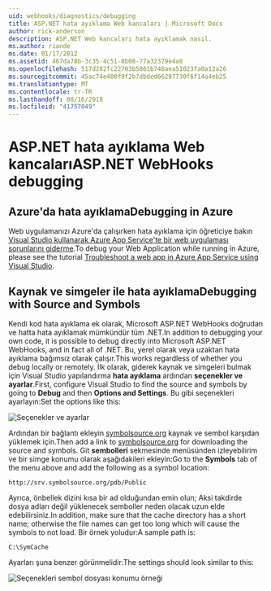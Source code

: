 ```yaml
---
uid: webhooks/diagnostics/debugging
title: ASP.NET hata ayıklama Web kancaları | Microsoft Docs
author: rick-anderson
description: ASP.NET Web kancaları hata ayıklamak nasıl.
ms.author: riande
ms.date: 01/17/2012
ms.assetid: 467da78b-3c35-4c51-8b08-77a32379e4a8
ms.openlocfilehash: 517d282fc22703b5861b748aea51023fa0a12a26
ms.sourcegitcommit: 45ac74e400f9f2b7dbded66297730f6f14a4eb25
ms.translationtype: MT
ms.contentlocale: tr-TR
ms.lasthandoff: 08/16/2018
ms.locfileid: "41757049"
---
```

# <a name="aspnet-webhooks-debugging"></a><span data-ttu-id="9aa66-103">ASP.NET hata ayıklama Web kancaları</span><span class="sxs-lookup"><span data-stu-id="9aa66-103">ASP.NET WebHooks debugging</span></span>  

## <a name="debugging-in-azure"></a><span data-ttu-id="9aa66-104">Azure'da hata ayıklama</span><span class="sxs-lookup"><span data-stu-id="9aa66-104">Debugging in Azure</span></span>

<span data-ttu-id="9aa66-105">Web uygulamanızı Azure'da çalışırken hata ayıklama için öğreticiye bakın [Visual Studio kullanarak Azure App Service'te bir web uygulaması sorunlarını giderme](https://azure.microsoft.com/documentation/articles/web-sites-dotnet-troubleshoot-visual-studio/#webserverlogs).</span><span class="sxs-lookup"><span data-stu-id="9aa66-105">To debug your Web Application while running in Azure, please see the tutorial [Troubleshoot a web app in Azure App Service using Visual Studio](https://azure.microsoft.com/documentation/articles/web-sites-dotnet-troubleshoot-visual-studio/#webserverlogs).</span></span>

## <a name="debugging-with-source-and-symbols"></a><span data-ttu-id="9aa66-106">Kaynak ve simgeler ile hata ayıklama</span><span class="sxs-lookup"><span data-stu-id="9aa66-106">Debugging with Source and Symbols</span></span>

<span data-ttu-id="9aa66-107">Kendi kod hata ayıklama ek olarak, Microsoft ASP.NET WebHooks doğrudan ve hatta hata ayıklamak mümkündür tüm .NET.</span><span class="sxs-lookup"><span data-stu-id="9aa66-107">In addition to debugging your own code, it is possible to debug directly into Microsoft ASP.NET WebHooks, and in fact all of .NET.</span></span> <span data-ttu-id="9aa66-108">Bu, yerel olarak veya uzaktan hata ayıklama bağımsız olarak çalışır.</span><span class="sxs-lookup"><span data-stu-id="9aa66-108">This works regardless of whether you debug locally or remotely.</span></span> <span data-ttu-id="9aa66-109">İlk olarak, giderek kaynak ve simgeleri bulmak için Visual Studio yapılandırma **hata ayıklama** ardından **seçenekler ve ayarlar**.</span><span class="sxs-lookup"><span data-stu-id="9aa66-109">First, configure Visual Studio to find the source and symbols by going to **Debug** and then **Options and Settings**.</span></span> <span data-ttu-id="9aa66-110">Bu gibi seçenekleri ayarlayın:</span><span class="sxs-lookup"><span data-stu-id="9aa66-110">Set the options like this:</span></span>

![Seçenekler ve ayarlar](_static/SourceSymbols.png)

<span data-ttu-id="9aa66-112">Ardından bir bağlantı ekleyin [symbolsource.org](http://symbolsource.org) kaynak ve sembol karşıdan yüklemek için.</span><span class="sxs-lookup"><span data-stu-id="9aa66-112">Then add a link to [symbolsource.org](http://symbolsource.org) for downloading the source and symbols.</span></span> <span data-ttu-id="9aa66-113">Git **sembolleri** sekmesinde menüsünden izleyebilirim ve bir simge konumu olarak aşağıdakileri ekleyin:</span><span class="sxs-lookup"><span data-stu-id="9aa66-113">Go to the **Symbols** tab of the menu above and add the following as a symbol location:</span></span>

```
http://srv.symbolsource.org/pdb/Public
```

<span data-ttu-id="9aa66-114">Ayrıca, önbellek dizini kısa bir ad olduğundan emin olun; Aksi takdirde dosya adları değil yüklenecek semboller neden olacak uzun elde edebilirsiniz.</span><span class="sxs-lookup"><span data-stu-id="9aa66-114">In addition, make sure that the cache directory has a short name; otherwise the file names can get too long which will cause the symbols to not load.</span></span> <span data-ttu-id="9aa66-115">Bir örnek yoludur:</span><span class="sxs-lookup"><span data-stu-id="9aa66-115">A sample path is:</span></span>

```
C:\SymCache
```

<span data-ttu-id="9aa66-116">Ayarları şuna benzer görünmelidir:</span><span class="sxs-lookup"><span data-stu-id="9aa66-116">The settings should look similar to this:</span></span>

![Seçenekleri sembol dosyası konumu örneği](_static/SymSource.png)
